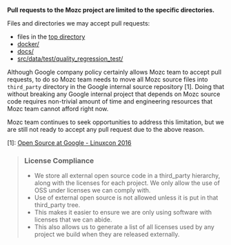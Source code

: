 **Pull requests to the Mozc project are limited to the specific directories.**

Files and directories we may accept pull requests:
* files in the [top directory](https://github.com/google/mozc/tree/master/)
* [docker/](https://github.com/google/mozc/tree/master/docker/)
* [docs/](https://github.com/google/mozc/tree/master/docs/)
* [src/data/test/quality_regression_test/](https://github.com/google/mozc/tree/master/src/data/test/quality_regression_test/)

Although Google company policy certainly allows Mozc team to accept pull
requests, to do so Mozc team needs to move all Mozc source files into
`third_party` directory in the Google internal source repository [1].
Doing that without breaking any Google internal project that depends on
Mozc source code requires non-trivial amount of time and engineering
resources that Mozc team cannot afford right now.

Mozc team continues to seek opportunities to address this limitation,
but we are still not ready to accept any pull request due to the above
reason.

[1]: [Open Source at Google - Linuxcon 2016](http://events.linuxfoundation.org/sites/events/files/slides/OSS_at_Google.pdf#page=30)
> ### License Compliance
> - We store all external open source code in a third_party hierarchy,
> along with the licenses for each project. We only allow the use of OSS
> under licenses we can comply with.
> - Use of external open source is not allowed unless it is put in that
> third_party tree.
> - This makes it easier to ensure we are only using software with
licenses that we can abide.
> - This also allows us to generate a list of all licenses used by any
project we build when they are released externally.
